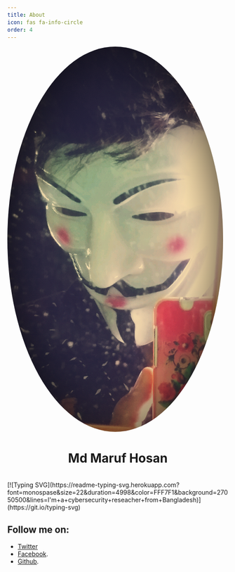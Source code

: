 ```yaml
---
title: About
icon: fas fa-info-circle
order: 4
---
```

<img style="border-radius: 50%" alt="avater" src="Dp.jpg">
<h1 align="center">Md Maruf Hosan</h1><br>
[![Typing SVG](https://readme-typing-svg.herokuapp.com?font=monospase&size=22&duration=4998&color=FFF7F1&background=27050500&lines=I'm+a+cybersecurity+reseacher+from+Bangladesh)](https://git.io/typing-svg)


## Follow me on: 
- [Twitter](https://twitter.com/hack1lab)
- [Facebook](https://facebook.com/hack1lab).
- [Github](https://github.com/bing0o).
